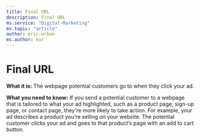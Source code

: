 ```yaml
---
title: Final URL
description: Final URL
ms.service: "Digital-Marketing"
ms.topic: "article"
author: eric-urban
ms.author: eur
---
```


# Final URL

**What it is:** The webpage potential customers go to when they click your ad.

**What you need to know:** If you send a potential customer to a webpage that is tailored to what your ad highlighted, such as a product page, sign-up page, or contact page, they're more likely to take action. For example, your ad describes a product you’re selling on your website. The potential customer clicks your ad and goes to that product’s page with an add to cart button.


